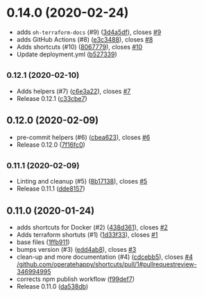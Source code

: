 # 0.14.0 (2020-02-24)

* adds `oh-terraform-docs` (#9) ([3d4a5df](https://github.com/operatehappy/shortcuts/commit/3d4a5df)), closes [#9](https://github.com/operatehappy/shortcuts/issues/9)
* adds GitHub Actions (#8) ([e3c3488](https://github.com/operatehappy/shortcuts/commit/e3c3488)), closes [#8](https://github.com/operatehappy/shortcuts/issues/8)
* Adds shortcuts (#10) ([8067779](https://github.com/operatehappy/shortcuts/commit/8067779)), closes [#10](https://github.com/operatehappy/shortcuts/issues/10)
* Update deployment.yml ([b527339](https://github.com/operatehappy/shortcuts/commit/b527339))

## <small>0.12.1 (2020-02-10)</small>

* Adds helpers (#7) ([c6e3a22](https://github.com/operatehappy/shortcuts/commit/c6e3a22)), closes [#7](https://github.com/operatehappy/shortcuts/issues/7)
* Release 0.12.1 ([c33cbe7](https://github.com/operatehappy/shortcuts/commit/c33cbe7))

## 0.12.0 (2020-02-09)

* pre-commit helpers (#6) ([cbea623](https://github.com/operatehappy/shortcuts/commit/cbea623)), closes [#6](https://github.com/operatehappy/shortcuts/issues/6)
* Release 0.12.0 ([7f16fc0](https://github.com/operatehappy/shortcuts/commit/7f16fc0))

## <small>0.11.1 (2020-02-09)</small>

* Linting and cleanup (#5) ([8b17138](https://github.com/operatehappy/shortcuts/commit/8b17138)), closes [#5](https://github.com/operatehappy/shortcuts/issues/5)
* Release 0.11.1 ([dde8157](https://github.com/operatehappy/shortcuts/commit/dde8157))

## 0.11.0 (2020-01-24)

* adds shortcuts for Docker (#2) ([438d361](https://github.com/operatehappy/shortcuts/commit/438d361)), closes [#2](https://github.com/operatehappy/shortcuts/issues/2)
* Adds terraform shortuts (#1) ([1d33f33](https://github.com/operatehappy/shortcuts/commit/1d33f33)), closes [#1](https://github.com/operatehappy/shortcuts/issues/1)
* base files ([1ffb911](https://github.com/operatehappy/shortcuts/commit/1ffb911))
* bumps version (#3) ([edd4ab8](https://github.com/operatehappy/shortcuts/commit/edd4ab8)), closes [#3](https://github.com/operatehappy/shortcuts/issues/3)
* clean-up and more documentation (#4) ([cdcebb5](https://github.com/operatehappy/shortcuts/commit/cdcebb5)), closes [#4](https://github.com/operatehappy/shortcuts/issues/4) [/github.com/operatehappy/shortcuts/pull/1#pullrequestreview-346994995](https://github.com//github.com/operatehappy/shortcuts/pull/1/issues/pullrequestreview-346994995)
* corrects npm publish workflow ([f99def7](https://github.com/operatehappy/shortcuts/commit/f99def7))
* Release 0.11.0 ([da538db](https://github.com/operatehappy/shortcuts/commit/da538db))
